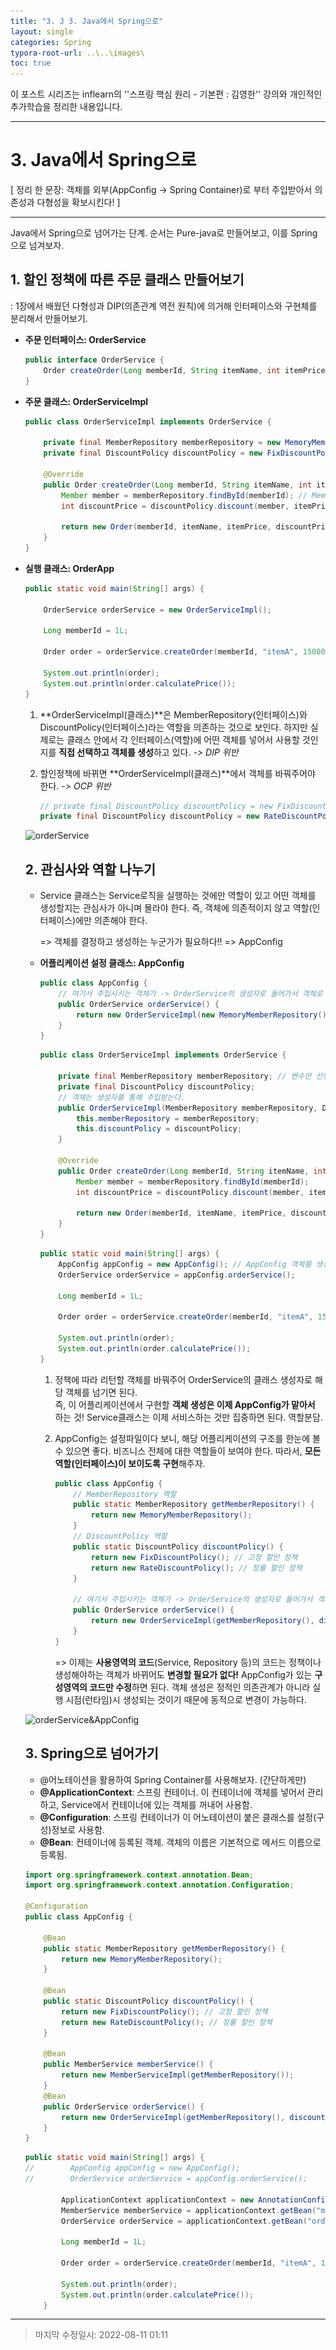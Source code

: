```yaml
---
title: "3. J 3. Java에서 Spring으로"
layout: single
categories: Spring
typora-root-url: ..\..\images\
toc: true
---
```


이 포스트 시리즈는 inflearn의 ''스프링 핵심 원리 - 기본편 : 김영한'' 강의와 개인적인 추가학습을 정리한 내용입니다.

------

# 3. Java에서 Spring으로

[ 정리 한 문장: 객체를 외부(AppConfig -> Spring Container)로 부터 주입받아서 의존성과 다형성을 확보시킨다! ]

------

Java에서 Spring으로 넘어가는 단계. 순서는 Pure-java로 만들어보고, 이를 Spring으로 넘겨보자.





## 1. 할인 정책에 따른 주문 클래스 만들어보기

: 1장에서 배웠던 다형성과 DIP(의존관계 역전 원칙)에 의거해 인터페이스와 구현체를 분리해서 만들어보기.

- **주문 인터페이스: OrderService**

  ```java
  public interface OrderService {
      Order createOrder(Long memberId, String itemName, int itemPrice);
  }
  ```

- **주문 클래스: OrderServiceImpl**

  ```java
  public class OrderServiceImpl implements OrderService {
  
      private final MemberRepository memberRepository = new MemoryMemberRepository();
      private final DiscountPolicy discountPolicy = new FixDiscountPolicy(); // 고정 할인 정책
      
      @Override
      public Order createOrder(Long memberId, String itemName, int itemPrice) {
          Member member = memberRepository.findById(memberId); // MemoryMemberRepository 객체 사용
          int discountPrice = discountPolicy.discount(member, itemPrice); //FixDiscountPolicy 객체 사용
  
          return new Order(memberId, itemName, itemPrice, discountPrice);
      }
  }
  ```

- **실행 클래스: OrderApp**

  ```java
  public static void main(String[] args) {
  	
      OrderService orderService = new OrderServiceImpl();
  
      Long memberId = 1L;
      
      Order order = orderService.createOrder(memberId, "itemA", 15000);
  
      System.out.println(order);
      System.out.println(order.calculatePrice());
  }
  ```

  1. **OrderServiceImpl(클래스)**은 MemberRepository(인터페이스)와 DiscountPolicy(인터페이스)라는 역할을 의존하는 것으로 보인다. 하지만 실제로는 클래스 안에서 각 인터페이스(역할)에 어떤 객체를 넣어서 사용할 것인지를 **직접 선택하고 객체를 생성**하고 있다. *-> DIP 위반*

  2. 할인정책에 바뀌면 **OrderServiceImpl(클래스)**에서 객체를 바꿔주어야 한다. *-> OCP 위반*

     ```java
     // private final DiscountPolicy discountPolicy = new FixDiscountPolicy(); // 고정 할인 정책
     private final DiscountPolicy discountPolicy = new RateDiscountPolicy(); // 정률 할인 정책
     ```

  ![orderService](..\..\images\orderService.png)

  

  

  

  ## 2. 관심사와 역할 나누기

  - Service 클래스는 Service로직을 실행하는 것에만 역할이 있고 어떤 객체를 생성할지는 관심사가 아니며 몰라야 한다. 즉, 객체에 의존적이지 않고 역할(인터페이스)에만 의존해야 한다.

    => 객체를 결정하고 생성하는 누군가가 필요하다!! => AppConfig

    

  - **어플리케이션 설정 클래스: AppConfig**

    ```java
    public class AppConfig {
        // 여기서 주입시키는 객체가 -> OrderService의 생성자로 들어가서 객체로 주입됨.
        public OrderService orderService() {                              // 할인정책 객체 생성
            return new OrderServiceImpl(new MemoryMemberRepository(), new RateDiscountPolicy());
        }
    }
    ```

    ```java
    public class OrderServiceImpl implements OrderService {
    
        private final MemberRepository memberRepository; // 변수만 선언하고
        private final DiscountPolicy discountPolicy; 
        // 객체는 생성자를 통해 주입받는다.
        public OrderServiceImpl(MemberRepository memberRepository, DiscountPolicy discountPolicy) {
            this.memberRepository = memberRepository;
            this.discountPolicy = discountPolicy;
        }
    
        @Override
        public Order createOrder(Long memberId, String itemName, int itemPrice) {
            Member member = memberRepository.findById(memberId);
            int discountPrice = discountPolicy.discount(member, itemPrice);
    
            return new Order(memberId, itemName, itemPrice, discountPrice);
        }
    }
    ```

    ```java
    public static void main(String[] args) {
        AppConfig appConfig = new AppConfig(); // AppConfig 객체를 생성해서 객체 불러오기
        OrderService orderService = appConfig.orderService();
    
        Long memberId = 1L;
        
        Order order = orderService.createOrder(memberId, "itemA", 15000);
    
        System.out.println(order);
        System.out.println(order.calculatePrice());
    }
    ```

    

    1. 정책에 따라 리턴할 객체를 바꿔주어 OrderService의 클래스 생성자로 해당 객체를 넘기면 된다.<br>즉, 이 어플리케이션에서 구현할 **객체 생성은 이제 AppConfig가 맡아서** 하는 것! Service클래스는 이제 서비스하는 것만 집중하면 된다. 역할분담.

    2. AppConfig는 설정파일이다 보니, 해당 어플리케이션의 구조를 한눈에 볼 수 있으면 좋다. 비즈니스 전체에 대한 역할들이 보여야 한다. 따라서, **모든 역할(인터페이스)이 보이도록 구현**해주자.

       ```java
       public class AppConfig {
           // MemberRepository 역할    
           public static MemberRepository getMemberRepository() {
               return new MemoryMemberRepository();
           }
           // DiscountPolicy 역할   
           public static DiscountPolicy discountPolicy() {
               return new FixDiscountPolicy(); // 고정 할인 정책
               return new RateDiscountPolicy(); // 정률 할인 정책
           }
       
           // 여기서 주입시키는 객체가 -> OrderService의 생성자로 들어가서 객체로 주입됨.
           public OrderService orderService() {
               return new OrderServiceImpl(getMemberRepository(), discountPolicy());
           }
       }
       ```

       => 이제는 **사용영역의 코드**(Service, Repository 등)의 코드는 정책이나 생성해야하는 객체가 바뀌어도 **변경할 필요가 없다!** AppConfig가 있는 **구성영역의 코드만 수정**하면 된다. 객체 생성은 정적인 의존관계가 아니라 실행 시점(런타임)시 생성되는 것이기 때문에 동적으로 변경이 가능하다.

  ![orderService&AppConfig](..\..\images\orderService&AppConfig.png)

  

  

  

  ## 3. Spring으로 넘어가기

  - @어노테이션을 활용하여 Spring Container를 사용해보자. (간단하게만)
  - **@ApplicationContext**: 스프링 컨테이너. 이 컨테이너에 객체를 넣어서 관리하고, Service에서 컨테이너에 있는 객체를 꺼내어 사용함.
  - **@Configuration**: 스프링 컨테이너가 이 어노테이션이 붙은 클래스를 설정(구성)정보로 사용함.
  - **@Bean**: 컨테이너에 등록된 객체. 객체의 이름은 기본적으로 메서드 이름으로 등록됨.

  ```java
  import org.springframework.context.annotation.Bean;
  import org.springframework.context.annotation.Configuration;
  
  @Configuration
  public class AppConfig {
     
      @Bean
      public static MemberRepository getMemberRepository() {
          return new MemoryMemberRepository();
      }
      
      @Bean
      public static DiscountPolicy discountPolicy() {
          return new FixDiscountPolicy(); // 고정 할인 정책
          return new RateDiscountPolicy(); // 정률 할인 정책
      }
  
      @Bean
      public MemberService memberService() {
          return new MemberServiceImpl(getMemberRepository());
      }
      @Bean
      public OrderService orderService() {
          return new OrderServiceImpl(getMemberRepository(), discountPolicy());
      }
  }
  ```

  ```java
  public static void main(String[] args) {
  //        AppConfig appConfig = new AppConfig();
  //        OrderService orderService = appConfig.orderService();
  
          ApplicationContext applicationContext = new AnnotationConfigApplicationContext(AppConfig.class);
          MemberService memberService = applicationContext.getBean("memberService", MemberService.class);
          OrderService orderService = applicationContext.getBean("orderService", OrderService.class);
  
          Long memberId = 1L;
          
          Order order = orderService.createOrder(memberId, "itemA", 15000);
  
          System.out.println(order);
          System.out.println(order.calculatePrice());
      }
  ```

  

------

> 마지막 수정일시: 2022-08-11 01:11